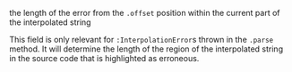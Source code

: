 the length of the error from the `.offset` position within the current part of the interpolated string

This field is only relevant for `:InterpolationError`s thrown in the `.parse` method. It will determine the
length of the region of the interpolated string in the source code that is highlighted as erroneous.
